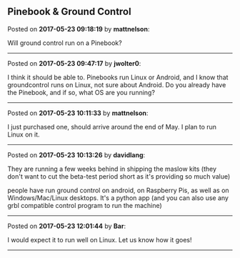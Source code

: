 ## Pinebook & Ground Control
Posted on **2017-05-23 09:18:19** by **mattnelson**:

Will ground control run on a Pinebook?

---

Posted on **2017-05-23 09:47:17** by **jwolter0**:

I think it should be able to.  Pinebooks run Linux or Android, and I know that groundcontrol runs on Linux, not sure about Android.  Do you already have the Pinebook, and if so, what OS are you running?

---

Posted on **2017-05-23 10:11:33** by **mattnelson**:

I just purchased one, should arrive around the end of May.  I plan to run Linux on it.

---

Posted on **2017-05-23 10:13:26** by **davidlang**:

They are running a few weeks behind in shipping the maslow kits (they don't want to cut the beta-test period short as it's providing so much value)

people have run ground control on android, on Raspberry Pis, as well as on Windows/Mac/Linux desktops. It's a python app (and you can also use any grbl compatible control program to run the machine)

---

Posted on **2017-05-23 12:01:44** by **Bar**:

I would expect it to run well on Linux. Let us know how it goes!

---

